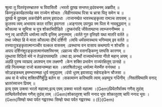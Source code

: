 

  
श्रुत्वा तु पितरंवृत्तम्भ्रातरु च विवासितौ ।भरतो दुह्ख सन्तप्त;इदंवचनम् अब्रवीत्  ॥   
किम्नुङ्कार्यंहतस्येह मम राज्येन शोचतः ।विहीनस्याथ पित्रा च भ्रात्रा पितृ समेन च  ॥   
दुह्खे मे दुह्खम् अकरोर्व्रणे क्षारम् इवादधाः ।राजानम्प्रेत भावस्थङ्कृत्वा रामञ्च तापसम्  ॥   
कुलस्य त्वम् अभावाय काल रात्रिर् इवागता ।अङ्गारम् उपगूह्य स्म पिता मे नावबुद्धवान्  ॥   
कौसल्या च सुमित्रा च पुत्र शोकाभिपीडिते ।दुष्करंयदि जीवेताम्प्राप्य त्वाम्जननीम्मम  ॥   
ननु त्व् आर्योऽपि धर्मात्मा त्वयि वृत्तिम् अनुत्तमाम् ।वर्तते गुरु वृत्तिज्ञो यथा मातरि वर्तते  ॥   
तथा ज्येष्ठा हि मे माता कौसल्या दीर्घ दर्शिनी ।त्वयि धर्मंसमास्थाय भगिम्याम् इव वर्तते  ॥   
तस्याःपुत्रङ्कृतात्मानञ्चीर वल्कल वाससम् ।प्रस्थाप्य वन वासाय कथम्पापे न शोचसि  ॥   
अपाप दर्शिनंशूरङ्कृतात्मानंयशस्विनम् ।प्रव्राज्य चीर वसनङ्किम्नु पश्यसि कारणम्  ॥   
लुब्धाया विदितो मंये न तेऽहंराघवम्प्रति ।तथा ह्य् अनर्थो राज्यार्थन्त्वया नीतो महान् अयम्  ॥   
अहंहि पुरुष व्याघ्राव् अपश्यन् राम लक्ष्मणौ ।केन शक्ति प्रभावेन राज्यंरक्षितुम् उत्सहे  ॥   
तंहि नित्यम्महा राजो बलवन्तम्महा बलः ।अपाश्रितोऽभूद् धर्मात्मा मेरुर्मेरु वनंयथा  ॥   
सोऽहङ्कथम् इमम्भारम्महा धुर्य समुद्यतम् ।दंयो धुरम् इवासाद्य सहेयङ्केन चौजसा  ॥   
अथ वा मे भवेच् शक्तिर्योगैर्बुद्धि बलेन वा ।सकामाम्न करिष्यामि त्वाम् अहम्पुत्र गर्धिनीम् ।निवर्तयिष्यामि वनाद् भ्रातरंस्वजन प्रियम्  ॥   
इत्य् एवम् उक्त्वा भरतो महात्मा;इत्य् एवम् उक्त्वा भरतो महात्मा ।(Gem)प्रियेतरैर्वाक्य गणैस् तुदंस् ताम्प्रियेतरैर्वाक्य गणैस् तुदंस् ताम् ।(Gem)शोकातुरश् चापि ननाद भूयः शोकातुरश् चापि ननाद भूयः ।(Gem)सिम्हो यथा पर्वत गह्वरस्थः सिम्हो यथा पर्वत गह्वरस्थः  ॥ (E)(Gem)  
